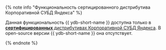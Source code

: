 {% note info "Функциональность сертицированного дистрибутива Корпоративной СУБД Яндекса" %}

Данная функциональность {{ ydb-short-name }} доступна только в [**сертифицированных** дистрибутивах Корпоративной СУБД Яндекса](../downloads/yandex-enterprise-database.md#certified). В open-source версии {{ ydb-short-name }} она отсутствует.

{% endnote %}